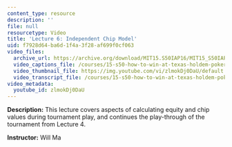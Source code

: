 ```yaml
---
content_type: resource
description: ''
file: null
resourcetype: Video
title: 'Lecture 6: Independent Chip Model'
uid: f7928d64-ba6d-1f4a-3f28-af699f0cf063
video_files:
  archive_url: https://archive.org/download/MIT15.S50IAP16/MIT15_S50IAP16_L6_300k.mp4
  video_captions_file: /courses/15-s50-how-to-win-at-texas-holdem-poker-january-iap-2016/fde6c17f943c5392a9d50b1665e4099d_zlmokDj0DaU.vtt
  video_thumbnail_file: https://img.youtube.com/vi/zlmokDj0DaU/default.jpg
  video_transcript_file: /courses/15-s50-how-to-win-at-texas-holdem-poker-january-iap-2016/02adec22ced11914900976a4efa80016_zlmokDj0DaU.pdf
video_metadata:
  youtube_id: zlmokDj0DaU
---
```


**Description:** This lecture covers aspects of calculating equity and chip values during tournament play, and continues the play-through of the tournament from Lecture 4.

**Instructor:** Will Ma
